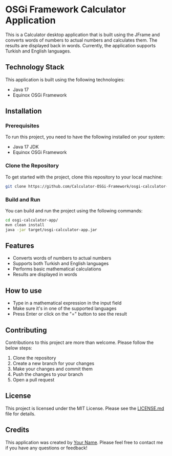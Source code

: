 # OSGi Framework Calculator Application

This is a Calculator desktop application that is built using the JFrame and converts words of numbers to actual numbers and calculates them. The results are displayed back in words. Currently, the application supports Turkish and English languages.

## Technology Stack

This application is built using the following technologies:

- Java 17
- Equinox OSGi Framework

## Installation

### Prerequisites

To run this project, you need to have the following installed on your system:

- Java 17 JDK
- Equinox OSGi Framework

### Clone the Repository

To get started with the project, clone this repository to your local machine:

```bash
git clone https://github.com/Calculator-OSGi-Framework/osgi-calculator-app.git
```

### Build and Run

You can build and run the project using the following commands:

```bash
cd osgi-calculator-app/
mvn clean install
java -jar target/osgi-calculator-app.jar
```
## Features 

- Converts words of numbers to actual numbers
- Supports both Turkish and English languages
- Performs basic mathematical calculations
- Results are displayed in words

## How to use

- Type in a mathematical expression in the input field
- Make sure it's in one of the supported languages
- Press Enter or click on the "=" button to see the result


## Contributing 

Contributions to this project are more than welcome. Please follow the below steps:

1. Clone the repository
2. Create a new branch for your changes
3. Make your changes and commit them
4. Push the changes to your branch
5. Open a pull request

## License

This project is licensed under the MIT License. Please see the [LICENSE.md](https://github.com/Calculator-OSGi-Framework/osgi-calculator-app/blob/main/LICENSE) file for details.

## Credits

This application was created by [Your Name](https://github.com/dwynwei). Please feel free to contact me if you have any questions or feedback!
